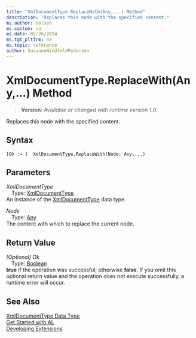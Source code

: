 ```yaml
---
title: "XmlDocumentType.ReplaceWith(Any,...) Method"
description: "Replaces this node with the specified content."
ms.author: solsen
ms.custom: na
ms.date: 02/26/2024
ms.tgt_pltfrm: na
ms.topic: reference
author: SusanneWindfeldPedersen
---
```

[//]: # (START>DO_NOT_EDIT)
[//]: # (IMPORTANT:Do not edit any of the content between here and the END>DO_NOT_EDIT.)
[//]: # (Any modifications should be made in the .xml files in the ModernDev repo.)
# XmlDocumentType.ReplaceWith(Any,...) Method
> **Version**: _Available or changed with runtime version 1.0._

Replaces this node with the specified content.


## Syntax
```AL
[Ok := ]  XmlDocumentType.ReplaceWith(Node: Any,...)
```
## Parameters
*XmlDocumentType*  
&emsp;Type: [XmlDocumentType](xmldocumenttype-data-type.md)  
An instance of the [XmlDocumentType](xmldocumenttype-data-type.md) data type.  

*Node*  
&emsp;Type: [Any](../any/any-data-type.md)  
The content with which to replace the current node.  


## Return Value
*[Optional] Ok*  
&emsp;Type: [Boolean](../boolean/boolean-data-type.md)  
**true** if the operation was successful; otherwise **false**.   If you omit this optional return value and the operation does not execute successfully, a runtime error will occur.  


[//]: # (IMPORTANT: END>DO_NOT_EDIT)
## See Also
[XmlDocumentType Data Type](xmldocumenttype-data-type.md)  
[Get Started with AL](../../devenv-get-started.md)  
[Developing Extensions](../../devenv-dev-overview.md)
